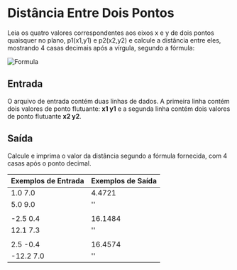# Distância Entre Dois Pontos
Leia os quatro valores correspondentes aos eixos x e y de dois pontos quaisquer no plano, p1(x1,y1) e p2(x2,y2) e calcule a distância entre eles, mostrando 4 casas decimais após a vírgula, segundo a fórmula:

![Formula](https://resources.beecrowd.com.br/gallery/images/problems/UOJ_1015.png)

## Entrada
O arquivo de entrada contém duas linhas de dados. A primeira linha contém dois valores de ponto flutuante: **x1 y1** e a segunda linha contém dois valores de ponto flutuante **x2 y2**.

## Saída
Calcule e imprima o valor da distância segundo a fórmula fornecida, com 4 casas após o ponto decimal.

| Exemplos de Entrada | Exemplos de Saída |
|---|---|
1.0 7.0|4.4721
5.0 9.0|''
||
-2.5 0.4|16.1484
12.1  7.3|''
||
2.5 -0.4|16.4574
-12.2 7.0|''
